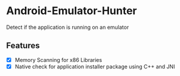 # Android-Emulator-Hunter
Detect if the application is running on an emulator

## Features
- [x] Memory Scanning for x86 Libraries
- [x] Native check for application installer package using C++ and JNI
